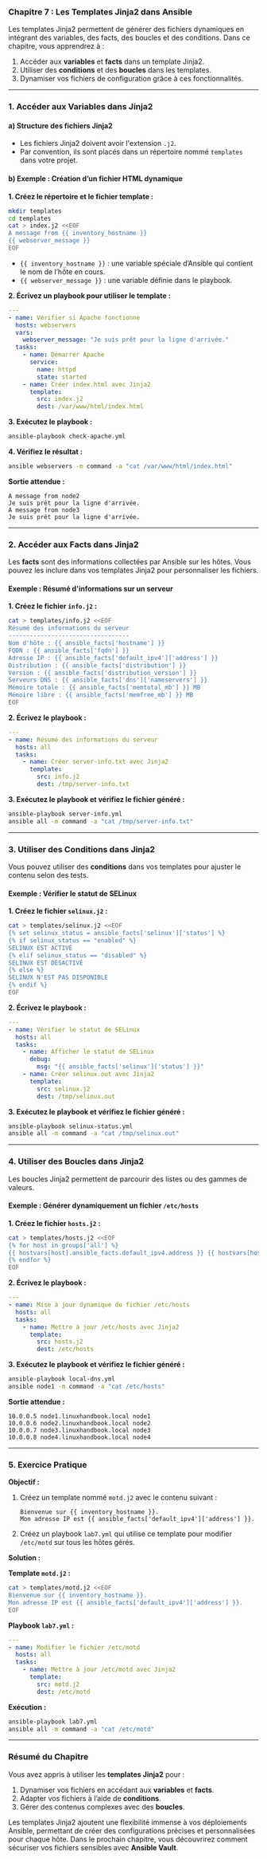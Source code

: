 ### **Chapitre 7 : Les Templates Jinja2 dans Ansible**

Les templates Jinja2 permettent de générer des fichiers dynamiques en intégrant des variables, des facts, des boucles et des conditions. Dans ce chapitre, vous apprendrez à :
1. Accéder aux **variables** et **facts** dans un template Jinja2.
2. Utiliser des **conditions** et des **boucles** dans les templates.
3. Dynamiser vos fichiers de configuration grâce à ces fonctionnalités.

---

### **1. Accéder aux Variables dans Jinja2**

#### **a) Structure des fichiers Jinja2**
- Les fichiers Jinja2 doivent avoir l'extension `.j2`.
- Par convention, ils sont placés dans un répertoire nommé `templates` dans votre projet.

#### **b) Exemple : Création d’un fichier HTML dynamique**

**1. Créez le répertoire et le fichier template :**
```bash
mkdir templates
cd templates
cat > index.j2 <<EOF
A message from {{ inventory_hostname }}
{{ webserver_message }}
EOF
```

- `{{ inventory_hostname }}` : une variable spéciale d’Ansible qui contient le nom de l’hôte en cours.
- `{{ webserver_message }}` : une variable définie dans le playbook.

**2. Écrivez un playbook pour utiliser le template :**
```yaml
---
- name: Vérifier si Apache fonctionne
  hosts: webservers
  vars:
    webserver_message: "Je suis prêt pour la ligne d'arrivée."
  tasks:
    - name: Démarrer Apache
      service:
        name: httpd
        state: started
    - name: Créer index.html avec Jinja2
      template:
        src: index.j2
        dest: /var/www/html/index.html
```

**3. Exécutez le playbook :**
```bash
ansible-playbook check-apache.yml
```

**4. Vérifiez le résultat :**
```bash
ansible webservers -m command -a "cat /var/www/html/index.html"
```

**Sortie attendue :**
```text
A message from node2
Je suis prêt pour la ligne d'arrivée.
A message from node3
Je suis prêt pour la ligne d'arrivée.
```

---

### **2. Accéder aux Facts dans Jinja2**

Les **facts** sont des informations collectées par Ansible sur les hôtes. Vous pouvez les inclure dans vos templates Jinja2 pour personnaliser les fichiers.

#### **Exemple : Résumé d'informations sur un serveur**

**1. Créez le fichier `info.j2` :**
```bash
cat > templates/info.j2 <<EOF
Résumé des informations du serveur
----------------------------------
Nom d'hôte : {{ ansible_facts['hostname'] }}
FQDN : {{ ansible_facts['fqdn'] }}
Adresse IP : {{ ansible_facts['default_ipv4']['address'] }}
Distribution : {{ ansible_facts['distribution'] }}
Version : {{ ansible_facts['distribution_version'] }}
Serveurs DNS : {{ ansible_facts['dns']['nameservers'] }}
Mémoire totale : {{ ansible_facts['memtotal_mb'] }} MB
Mémoire libre : {{ ansible_facts['memfree_mb'] }} MB
EOF
```

**2. Écrivez le playbook :**
```yaml
---
- name: Résumé des informations du serveur
  hosts: all
  tasks:
    - name: Créer server-info.txt avec Jinja2
      template:
        src: info.j2
        dest: /tmp/server-info.txt
```

**3. Exécutez le playbook et vérifiez le fichier généré :**
```bash
ansible-playbook server-info.yml
ansible all -m command -a "cat /tmp/server-info.txt"
```

---

### **3. Utiliser des Conditions dans Jinja2**

Vous pouvez utiliser des **conditions** dans vos templates pour ajuster le contenu selon des tests.

#### **Exemple : Vérifier le statut de SELinux**

**1. Créez le fichier `selinux.j2` :**
```bash
cat > templates/selinux.j2 <<EOF
{% set selinux_status = ansible_facts['selinux']['status'] %}
{% if selinux_status == "enabled" %}
SELINUX EST ACTIVÉ
{% elif selinux_status == "disabled" %}
SELINUX EST DÉSACTIVÉ
{% else %}
SELINUX N'EST PAS DISPONIBLE
{% endif %}
EOF
```

**2. Écrivez le playbook :**
```yaml
---
- name: Vérifier le statut de SELinux
  hosts: all
  tasks:
    - name: Afficher le statut de SELinux
      debug:
        msg: "{{ ansible_facts['selinux']['status'] }}"
    - name: Créer selinux.out avec Jinja2
      template:
        src: selinux.j2
        dest: /tmp/selinux.out
```

**3. Exécutez le playbook et vérifiez le fichier généré :**
```bash
ansible-playbook selinux-status.yml
ansible all -m command -a "cat /tmp/selinux.out"
```

---

### **4. Utiliser des Boucles dans Jinja2**

Les boucles Jinja2 permettent de parcourir des listes ou des gammes de valeurs.

#### **Exemple : Générer dynamiquement un fichier `/etc/hosts`**

**1. Créez le fichier `hosts.j2` :**
```bash
cat > templates/hosts.j2 <<EOF
{% for host in groups['all'] %}
{{ hostvars[host].ansible_facts.default_ipv4.address }} {{ hostvars[host].ansible_facts.fqdn }} {{ hostvars[host].ansible_facts.hostname }}
{% endfor %}
EOF
```

**2. Écrivez le playbook :**
```yaml
---
- name: Mise à jour dynamique du fichier /etc/hosts
  hosts: all
  tasks:
    - name: Mettre à jour /etc/hosts avec Jinja2
      template:
        src: hosts.j2
        dest: /etc/hosts
```

**3. Exécutez le playbook et vérifiez le fichier généré :**
```bash
ansible-playbook local-dns.yml
ansible node1 -m command -a "cat /etc/hosts"
```

**Sortie attendue :**
```text
10.0.0.5 node1.linuxhandbook.local node1
10.0.0.6 node2.linuxhandbook.local node2
10.0.0.7 node3.linuxhandbook.local node3
10.0.0.8 node4.linuxhandbook.local node4
```

---

### **5. Exercice Pratique**

**Objectif :**
1. Créez un template nommé `motd.j2` avec le contenu suivant :
   ```text
   Bienvenue sur {{ inventory_hostname }}.
   Mon adresse IP est {{ ansible_facts['default_ipv4']['address'] }}.
   ```
2. Créez un playbook `lab7.yml` qui utilise ce template pour modifier `/etc/motd` sur tous les hôtes gérés.

**Solution :**

**Template `motd.j2` :**
```bash
cat > templates/motd.j2 <<EOF
Bienvenue sur {{ inventory_hostname }}.
Mon adresse IP est {{ ansible_facts['default_ipv4']['address'] }}.
EOF
```

**Playbook `lab7.yml` :**
```yaml
---
- name: Modifier le fichier /etc/motd
  hosts: all
  tasks:
    - name: Mettre à jour /etc/motd avec Jinja2
      template:
        src: motd.j2
        dest: /etc/motd
```

**Exécution :**
```bash
ansible-playbook lab7.yml
ansible all -m command -a "cat /etc/motd"
```

---

### **Résumé du Chapitre**

Vous avez appris à utiliser les **templates Jinja2** pour :
1. Dynamiser vos fichiers en accédant aux **variables** et **facts**.
2. Adapter vos fichiers à l’aide de **conditions**.
3. Gérer des contenus complexes avec des **boucles**.

Les templates Jinja2 ajoutent une flexibilité immense à vos déploiements Ansible, permettant de créer des configurations précises et personnalisées pour chaque hôte. Dans le prochain chapitre, vous découvrirez comment sécuriser vos fichiers sensibles avec **Ansible Vault**.
